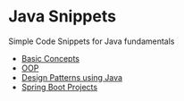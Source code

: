 # Java Snippets
Simple Code Snippets for Java fundamentals

- [Basic Concepts](1.%20basics/)
- [OOP](2.%20oop/)
- [Design Patterns using Java](https://github.com/MeqdadDev/design-patterns/tree/main/java)
- [Spring Boot Projects](https://github.com/MeqdadDev/spring-boot-projects)
